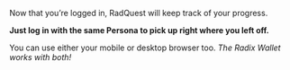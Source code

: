 Now that you’re logged in, RadQuest will keep track of your progress.

**Just log in with the same Persona to pick up right where you left off.**

You can use either your mobile or desktop browser too. _The Radix Wallet works with both!_
